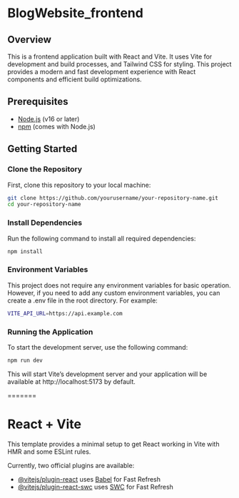 
# BlogWebsite_frontend


## Overview

This is a frontend application built with React and Vite. It uses Vite for development and build processes, and Tailwind CSS for styling. This project provides a modern and fast development experience with React components and efficient build optimizations.

## Prerequisites

- [Node.js](https://nodejs.org/) (v16 or later)
- [npm](https://www.npmjs.com/) (comes with Node.js)

## Getting Started

### Clone the Repository

First, clone this repository to your local machine:

```bash
git clone https://github.com/yourusername/your-repository-name.git
cd your-repository-name
```

### Install Dependencies

Run the following command to install all required dependencies:

```bash
npm install
```

### Environment Variables

This project does not require any environment variables for basic operation. However, if you need to add any custom environment variables, you can create a .env file in the root directory. For example:

```bash
VITE_API_URL=https://api.example.com
```

### Running the Application

To start the development server, use the following command:

```bash
npm run dev
```

This will start Vite’s development server and your application will be available at http://localhost:5173 by default.



=======
# React + Vite

This template provides a minimal setup to get React working in Vite with HMR and some ESLint rules.

Currently, two official plugins are available:

- [@vitejs/plugin-react](https://github.com/vitejs/vite-plugin-react/blob/main/packages/plugin-react/README.md) uses [Babel](https://babeljs.io/) for Fast Refresh
- [@vitejs/plugin-react-swc](https://github.com/vitejs/vite-plugin-react-swc) uses [SWC](https://swc.rs/) for Fast Refresh


